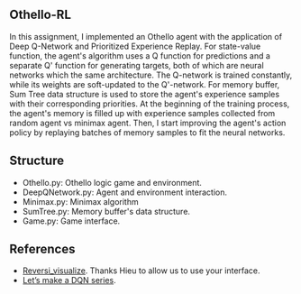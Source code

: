 ## Othello-RL

In this assignment, I implemented an Othello agent with the application of Deep Q-Network and Prioritized Experience Replay.
For state-value function, the agent's algorithm uses a Q function for predictions and a separate Q' function for generating targets, both of which are neural networks which the same architecture. The Q-network is trained constantly, while its weights are soft-updated to the Q'-network.
For memory buffer, Sum Tree data structure is used to store the agent's experience samples with their corresponding priorities.
At the beginning of the training process, the agent's memory is filled up with experience samples collected from random agent vs minimax agent. Then, I start improving the agent's action policy by replaying batches of memory samples to fit the neural networks.

## Structure

- Othello.py: Othello logic game and environment.
- DeepQNetwork.py: Agent and environment interaction.
- Minimax.py: Minimax algorithm
- SumTree.py: Memory buffer's data structure.
- Game.py: Game interface.

## References
- [Reversi_visualize](https://github.com/hieugiaosu/reversi_visualize/tree/main). Thanks Hieu to allow us to use your interface.
- [Let’s make a DQN series](https://jaromiru.com/2016/09/27/lets-make-a-dqn-theory/).

